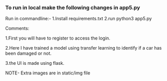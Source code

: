 
### To run in local make the following changes in app5.py

Run in commandline:-
1.Install requirements.txt
2.run python3 app5.py

Comments:

1.First you will have to register to access the login.

2.Here I have trained a model using transfer learning to identify if a car has been damaged or not.

3.the UI is made using flask.
    

NOTE- Extra images are in static/img file